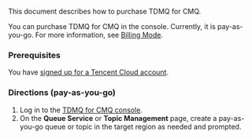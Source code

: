 This document describes how to purchase TDMQ for CMQ.

You can purchase TDMQ for CMQ in the console. Currently, it is pay-as-you-go. For more information, see [Billing Mode](https://intl.cloud.tencent.com/document/product/1111/47654#model).

### Prerequisites

You have [signed up for a Tencent Cloud account](https://intl.cloud.tencent.com/document/product/378/17985).

### Directions (pay-as-you-go)

1. Log in to the [TDMQ for CMQ console](https://console.cloud.tencent.com/tdmq).
2. On the **Queue Service** or **Topic Management** page, create a pay-as-you-go queue or topic in the target region as needed and prompted.

   
